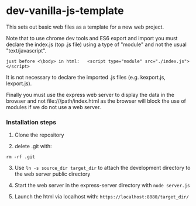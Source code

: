 # dev-vanilla-js-template

This sets out basic web files as a template for a new web project.

Note that to use chrome dev tools and ES6 export and import you must declare the index.js (top .js file) using a type of "module" and not the usual "text/javascript".

````just before <\body> in html:   <script type="module" src="./index.js"></script>````

It is not necessary to declare the imported .js files (e.g. kexport.js, lexport.js).

Finally you must use the express web server to display the data in the browser and not file:///path/index.html as the browser will block the use of modules if we do not use a web server.

### Installation steps
1. Clone the repository

2. delete .git with:

  ````rm -rf .git````
  
3. Use ````ln -s source_dir target_dir```` to attach the development directory to the web server public directory

4. Start the web server in the express-server directory with ````node server.js````

5. Launch the html via localhost with:
````https://localhost:8080/target_dir/````
